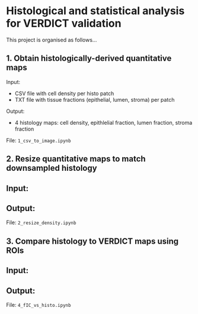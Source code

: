 # Histological and statistical analysis for VERDICT validation

This project is organised as follows...

## 1. Obtain histologically-derived quantitative maps

Input:
- CSV file with cell density per histo patch
- TXT file with tissue fractions (epithelial, lumen, stroma) per patch

Output:
- 4 histology maps: cell density, epithlelial fraction, lumen fraction, stroma fraction

File:
```1_csv_to_image.ipynb```


## 2. Resize quantitative maps to match downsampled histology 

Input:
- 

Output:
- 

File:
```2_resize_density.ipynb```


## 3. Compare histology to VERDICT maps using ROIs

Input:
- 

Output:
- 

File:
```4_fIC_vs_histo.ipynb```

